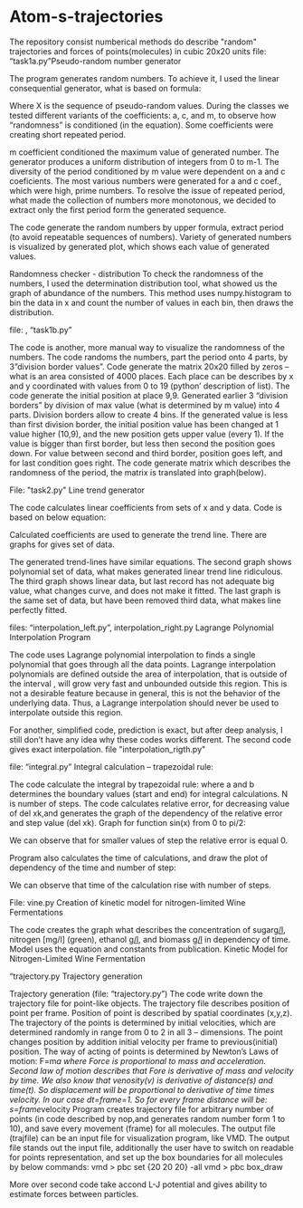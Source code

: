 # Atom-s-trajectories
The repository consist numberical methods do describe "random" trajectories and forces of points(molecules) in cubic 20x20 units
file: “task1a.py”Pseudo-random number generator

The program generates random numbers. To achieve it, I used the
linear consequential generator, what is based on formula:

Where X is the sequence of pseudo-random values. During the classes we tested different variants
of the coefficients: a, c, and m, to observe how “randomness” is conditioned (in the equation).
Some coefficients were creating short repeated period.

m coefficient conditioned the maximum value of generated number. The generator produces a
uniform distribution of integers from 0 to m-1.
The diversity of the period conditioned by m value were dependent on a and c coeficients. The most
various numbers were generated for a and c coef., which were high, prime numbers.
To resolve the issue of repeated period, what made the collection of numbers more monotonous, we
decided to extract only the first period form the generated sequence.

The code generate the random numbers by upper formula, extract period (to avoid repeatable
sequences of numbers). Variety of generated numbers is visualized by generated plot, which shows
each value of generated values.

 Randomness checker - distribution
To check the randomness of the numbers, I used the determination distribution tool, what showed
us the graph of abundance of the numbers. This method uses numpy.histogram to bin the data
in x and count the number of values in each bin, then draws the distribution.

file: , “task1b.py” 

The code is another, more manual way to visualize the randomness of the numbers. The code
randoms the numbers, part the period onto 4 parts, by 3”division border values”.
Code generate the matrix 20x20 filled by zeros – what is an area consisted of 4000 places. Each
place can be describes by x and y coordinated with values from 0 to 19 (python’ description of list).
The code generate the initial position at place 9,9.
Generated earlier 3 “division borders” by division of max value (what is determined by m value)
into 4 parts. Division borders allow to create 4 bins.
If the generated value is less than first division border, the initial position value has been changed at
1 value higher (10,9), and the new position gets upper value (every 1). If the value is bigger than
first border, but less then second the position goes down. For value between second and third
border, position goes left, and for last condition goes right.
The code generate matrix which describes the randomness of the period, the matrix is translated into
graph(below).

File: "task2.py" Line trend generator

The code calculates linear coefficients from sets of x and y data. Code is based on below equation:

Calculated coefficients are used to generate the trend line. There are graphs for gives set of data.

The generated trend-lines have similar equations. The second graph shows polynomial set of data,
what makes generated linear trend line ridiculous. The third graph shows linear data, but last record
has not adequate big value, what changes curve, and does not make it fitted.
The last graph is the same set of data, but have been removed third data, what makes line perfectly
fitted.

files: “interpolation_left.py”, interpolation_right.py Lagrange Polynomial Interpolation Program

The code uses Lagrange polynomial interpolation to finds a single polynomial that goes through all
the data points. Lagrange interpolation polynomials are defined outside the area of interpolation,
that is outside of the interval , will grow very fast and unbounded outside this region. This is not a
desirable feature because in general, this is not the behavior of the underlying data. Thus, a
Lagrange interpolation should never be used to interpolate outside this region.

For another, simplified code, prediction is exact, but after deep analysis, I still don’t
have any idea why these codes works different.
The second code gives exact interpolation. file "interpolation_rigth.py"

file: “integral.py”  Integral calculation – trapezoidal rule:

The code calculate the integral by trapezoidal rule:
where a and b determines the boundary values (start and end) for integral calculations. N is number
of steps.
The code calculates relative error, for decreasing value of del xk,and generates the graph of the
dependency of the relative error and step value (del xk).
Graph for function sin(x) from 0 to
pi/2:

We can observe that for smaller
values of step the relative error is
equal 0.

Program also calculates the time of calculations, and draw the plot of dependency of the time and
number of step:

We can observe that time of
the calculation rise with
number of steps.

File: vine.py Creation of kinetic model for nitrogen-limited Wine Fermentations

The code creates the graph what describes the concentration of sugar[g/l](yellow), nitrogen [mg/l]
(green), ethanol [g/l](red), and biomass [g/l](blue) in dependency of time.
Model uses the equation and constants from publication.
Kinetic Model for Nitrogen-Limited Wine Fermentation

“trajectory.py Trajectory generation



Trajectory generation (file: “trajectory.py”)
The code write down the trajectory file for point-like objects. The trajectory file describes position
of point per frame. Position of point is described by spatial coordinates (x,y,z). The trajectory of the
points is determined by initial velocities, which are determined randomly in range from 0 to 2 in all
3 – dimensions. The point changes position by addition initial velocity per frame to previous(initial)
position.
The way of acting of points is determined by Newton’s Laws of motion:
F=m*a
where Force is proportional to mass and acceleration.
Second law of motion describes that Fore is derivative of mass and velocity by time.
We also know that venosity(v) is derivative of distance(s) and time(t).
So displacement will be proportional to derivative of time times velocity. In our case dt=frame=1.
So for every frame distance will be:
s=frame*velocity
Program creates trajectory file for arbitrary number of points (in code described by nop,and
generates random number form 1 to 10), and save every movement (frame) for all molecules.
The output file (trajfile) can be an input file for visualization program, like VMD.
The output file stands out the input file, additionally the user have to switch on readable for points
representation, and set up the box boundaries for all molecules by below commands:
vmd > pbc set {20 20 20} -all
vmd > pbc box_draw


More over second code take accond L-J potential and gives ability to estimate forces between particles. 






